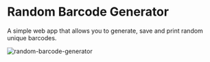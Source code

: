 # Random Barcode Generator

A simple web app that allows you to generate, save and print random unique barcodes.

![random-barcode-generator](https://josetr.github.io/images/random-barcode-generator.png)
